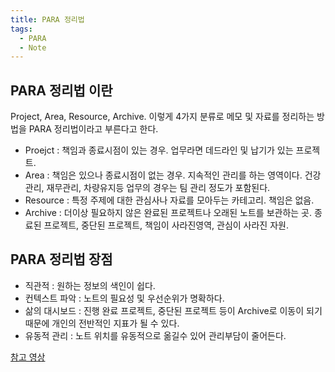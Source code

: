 ```yaml
---
title: PARA 정리법
tags:
  - PARA
  - Note
---
```


## PARA 정리법 이란
<!--more-->
 Project, Area, Resource, Archive. 이렇게 4가지 분류로 메모 및 자료를 정리하는 방법을 PARA 정리법이라고 부른다고 한다.
  
 - Proejct : 책임과 종료시점이 있는 경우. 업무라면 데드라인 및 납기가 있는 프로젝트.
 - Area : 책임은 있으나 종료시점이 없는 경우. 지속적인 관리를 하는 영역이다. 건강관리, 재무관리, 차량유지등 업무의 경우는 팀 관리 정도가 포함된다.
 - Resource : 특정 주제에 대한 관심사나 자료를 모아두는 카테고리. 책임은 없음.
 - Archive : 더이상 필요하지 않은 완료된 프로젝트나 오래된 노트를 보관하는 곳. 종료된 프로젝트, 중단된 프로젝트, 책임이 사라진영역, 관심이 사라진 자원.

## PARA 정리법 장점
 - 직관적 : 원하는 정보의 색인이 쉽다.
 - 컨텍스트 파악 : 노트의 필요성 및 우선순위가 명확하다.
 - 삶의 대시보드 : 진행 완료 프로젝트, 중단된 프로젝트 등이 Archive로 이동이 되기때문에 개인의 전반적인 지표가 될 수 있다.
 - 유동적 관리 : 노트 위치를 유동적으로 옮길수 있어 관리부담이 줄어든다.

 [참고 영상](https://www.youtube.com/watch?v=L-D_xlAdzXI)